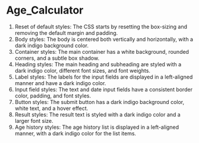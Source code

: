 # Age_Calculator

1. Reset of default styles: The CSS starts by resetting the box-sizing and removing the default margin and padding.
2. Body styles: The body is centered both vertically and horizontally, with a dark indigo background color.
3. Container styles: The main container has a white background, rounded corners, and a subtle box shadow.
4. Heading styles: The main heading and subheading are styled with a dark indigo color, different font sizes, and font weights.
5. Label styles: The labels for the input fields are displayed in a left-aligned manner and have a dark indigo color.
6. Input field styles: The text and date input fields have a consistent border color, padding, and font styles.
7. Button styles: The submit button has a dark indigo background color, white text, and a hover effect.
8. Result styles: The result text is styled with a dark indigo color and a larger font size.
9. Age history styles: The age history list is displayed in a left-aligned manner, with a dark indigo color for the list items.